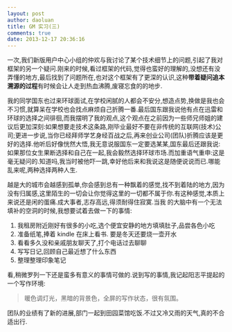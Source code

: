 ```yaml
---
layout: post
author: daoluan
title: GM 实习(三)
comments: true
date: 2013-12-17 20:36:16
---
```

一次,我们新版用户中心小组的仲欢与我讨论了某个技术细节上的问题,引起了我对框架的另一个疑问.刚来的时候,看过框架的代码,觉得也蛮好的理解的,没想还有没弄懂的地方,最后找到了问题所在,也对这个框架有了更深的认识,这种**带着疑问追本溯源的过程**有时候会让人走到热血沸腾,废寝忘食的的地步.

我的同学国东也过来环球面试,在学校闲腻的人都会不安分,想造点势,换做是我也会不习惯,就算呆在学校也会找点麻烦自己折腾一番.最后国东跟我说他有点在迅雷和环球的选择之间徘徊,而我摆明了我的观点,这个观点在之前因为一些师兄师姐的建议后更加深刻:如果想要走技术这条路,刚毕业最好不要在非传统的互联网(技术)公司;更进一步说,当你已经拜师学艺身经百战之后,再来创业公司(团队)折腾应该是更好的选择.他听后好像恍然大悟,我无意说服国东一定要选某某,国东最后还跟我说:如果那位女生果断选择和自己在一起,我会毅然选择环球市场.而加重语气重申:这是毫无疑问的.知道吗,我当时被他吓一跳,幸好他后来和我说这是随便说说而已.哪能乱来呢,两种选择两种人生.

越是大的城市会越感到孤单,你会感到总有一种飘着的感觉,找不到着陆的地方,因为没有归属感,这里陌生的一切会让你觉得这里的一切都不属于你.有这种感觉,本质上来说还是闲的蛋痛.成大事者,志存高远,得须耐得住寂寞.当我
的大脑中有一个无法填补的空洞的时候,我想要试着去做一下的事情:

1. 我租房附近刚好有很多的小吃,选个便宜安静的地方填填肚子,品尝各色小吃
2. 准备纸笔,捧着 kindle 在床上看书. 要是冬天还要烧一壶开水
3. 看看多久没和亲戚朋友聊天了,打个电话过去聊聊
4. 写写日记,回顾自己最近想了什么东西
5. 整理整理印象笔记

看,稍微罗列一下还是蛮多有意义的事情可做的.说到写的事情,我记起阳志平提起的一个写作环境:

>暖色调灯光，黑暗的背景色，全屏的写作状态，很有氛围。

团队的业绩有了新的进展,部门一起到田园菜馆吃饭.不过又冷又雨的天气,真的不合适出行.


